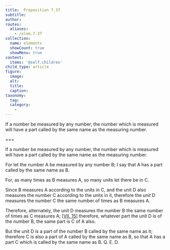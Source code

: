 ```yaml
---
title:  Proposition 7.37
subtitle: 
author:
routes:
  aliases:
    - /elem.7.37
collection:
  name: elements
  showCount: true
  showMenu: true
content:
  items: '@self.children'
child_type: article
figure:
  image:
  alt:
  title:
  caption:
taxonomy:
  tag:
  category:
    - 
---
```


<p>
       <hi rend="ital">If a number be measured by any number, the number which is measured will have a part called by the same name as the measuring number.</hi>
      </p>

===

<p>
       <span class="ital">If a number be measured by any number, the number which is measured will have a part called by the same name as the measuring number.</span>
      </p>

<p>For let the number <span class="ital">A</span> be measured by any number <span class="ital">B</span>; I say that <span class="ital">A</span> has a part called by the same name as <span class="ital">B</span>. 
      </p>

<p>For, as many times as <span class="ital">B</span> measures <span class="ital">A</span>, so many units let there be in <span class="ital">C</span>. </p>

<p>Since <span class="ital">B</span> measures <span class="ital">A</span> according to the units in <span class="ital">C</span>, and the unit <span class="ital">D</span> also measures the number <span class="ital">C</span> according to the units in it, <pb n="342"/>therefore the unit <span class="ital">D</span> measures the number <span class="ital">C</span> the same number of times as <span class="ital">B</span> measures <span class="ital">A</span>. </p>

<p>Therefore, alternately, the unit <span class="ital">D</span> measures the number <span class="ital">B</span> the same number of times as <span class="ital">C</span> measures <span class="ital">A</span>; [<a href="/elem.7.15">VII. 15</a>] therefore, whatever part the unit <span class="ital">D</span> is of the number <span class="ital">B</span>, the same part is <span class="ital">C</span> of <span class="ital">A</span> also. </p>

<p>But the unit <span class="ital">D</span> is a part of the number <span class="ital">B</span> called by the same name as it; therefore <span class="ital">C</span> is also a part of <span class="ital">A</span> called by the same name as <span class="ital">B</span>, so that <span class="ital">A</span> has a part <span class="ital">C</span> which is called by the same name as <span class="ital">B</span>. Q. E. D.</p>
